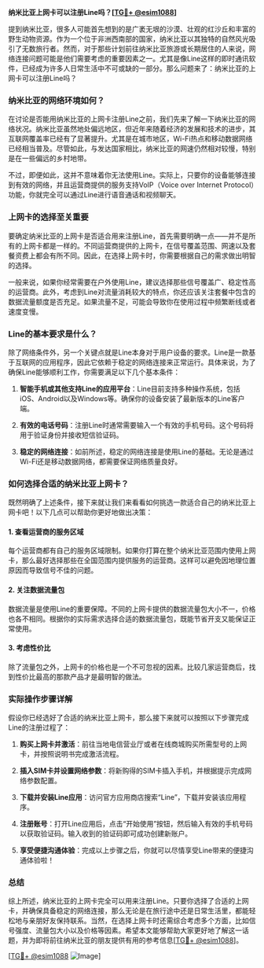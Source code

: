 **纳米比亚上网卡可以注册Line吗？[[TG💪+ @esim1088](https://t.me/s/esim1088)]**

提到纳米比亚，很多人可能首先想到的是广袤无垠的沙漠、壮观的红沙丘和丰富的野生动物资源。作为一个位于非洲西南部的国家，纳米比亚以其独特的自然风光吸引了无数旅行者。然而，对于那些计划前往纳米比亚旅游或长期居住的人来说，网络连接问题可能是他们需要考虑的重要因素之一。尤其是像Line这样的即时通讯软件，已经成为许多人日常生活中不可或缺的一部分。那么问题来了：纳米比亚的上网卡可以注册Line吗？

### 纳米比亚的网络环境如何？

在讨论是否能用纳米比亚的上网卡注册Line之前，我们先来了解一下纳米比亚的网络状况。纳米比亚虽然地处偏远地区，但近年来随着经济的发展和技术的进步，其互联网覆盖率已经有了显著提升。尤其是在城市地区，Wi-Fi热点和移动数据网络已经相当普及。尽管如此，与发达国家相比，纳米比亚的网速仍然相对较慢，特别是在一些偏远的乡村地带。

不过，即便如此，这并不意味着你无法使用Line。实际上，只要你的设备能够连接到有效的网络，并且运营商提供的服务支持VoIP（Voice over Internet Protocol）功能，你就完全可以通过Line进行语音通话和视频聊天。

### 上网卡的选择至关重要

要确定纳米比亚的上网卡是否适合用来注册Line，首先需要明确一点——并不是所有的上网卡都是一样的。不同运营商提供的上网卡，在信号覆盖范围、网速以及套餐资费上都会有所不同。因此，在选择上网卡时，你需要根据自己的需求做出明智的选择。

一般来说，如果你经常需要在户外使用Line，建议选择那些信号覆盖广、稳定性高的运营商。此外，考虑到Line对流量消耗较大的特点，你还应该关注套餐中包含的数据流量额度是否充足。如果流量不足，可能会导致你在使用过程中频繁断线或者速度变慢。

### Line的基本要求是什么？

除了网络条件外，另一个关键点就是Line本身对于用户设备的要求。Line是一款基于互联网的应用程序，因此它依赖于稳定的网络连接来正常运行。具体来说，为了确保Line能够顺利工作，你需要满足以下几个基本条件：

1. **智能手机或其他支持Line的应用平台**：Line目前支持多种操作系统，包括iOS、Android以及Windows等。确保你的设备安装了最新版本的Line客户端。
   
2. **有效的电话号码**：注册Line时通常需要输入一个有效的手机号码。这个号码将用于验证身份并接收短信验证码。

3. **稳定的网络连接**：如前所述，稳定的网络连接是使用Line的基础。无论是通过Wi-Fi还是移动数据网络，都需要保证网络质量良好。

### 如何选择合适的纳米比亚上网卡？

既然明确了上述条件，接下来就让我们来看看如何挑选一款适合自己的纳米比亚上网卡吧！以下几点可以帮助你更好地做出决策：

#### 1. 查看运营商的服务区域
每个运营商都有自己的服务区域限制。如果你打算在整个纳米比亚范围内使用上网卡，那么最好选择那些在全国范围内提供服务的运营商。这样可以避免因地理位置原因而导致信号不佳的问题。

#### 2. 关注数据流量包
数据流量是使用Line的重要保障。不同的上网卡提供的数据流量包大小不一，价格也各不相同。根据你的实际需求选择合适的数据流量包，既能节省开支又能保证正常使用。

#### 3. 考虑性价比
除了流量包之外，上网卡的价格也是一个不可忽视的因素。比较几家运营商后，找到性价比最高的那款产品才是最明智的做法。

### 实际操作步骤详解

假设你已经选好了合适的纳米比亚上网卡，那么接下来就可以按照以下步骤完成Line的注册过程了：

1. **购买上网卡并激活**：前往当地电信营业厅或者在线商城购买所需型号的上网卡，并按照说明书完成激活流程。
   
2. **插入SIM卡并设置网络参数**：将新购得的SIM卡插入手机，并根据提示完成网络参数配置。
   
3. **下载并安装Line应用**：访问官方应用商店搜索“Line”，下载并安装该应用程序。
   
4. **注册账号**：打开Line应用后，点击“开始使用”按钮，然后输入有效的手机号码以获取验证码。输入收到的验证码即可成功创建新账户。

5. **享受便捷沟通体验**：完成以上步骤之后，你就可以尽情享受Line带来的便捷沟通体验啦！

### 总结

综上所述，纳米比亚的上网卡完全可以用来注册Line。只要你选择了合适的上网卡，并确保具备稳定的网络连接，那么无论是在旅行途中还是日常生活里，都能轻松地与亲朋好友保持联系。当然，在选择上网卡时还需综合考虑多个方面，比如信号强度、流量包大小以及价格等因素。希望本文能够帮助大家更好地了解这一话题，并为即将前往纳米比亚的朋友提供有用的参考信息[[TG💪+ @esim1088](https://t.me/s/esim1088)]。

[[TG💪+ @esim1088](https://t.me/s/esim1088) ![Image](https://i.postimg.cc/4NQfJmqS/Snipaste-2025-05-13-00-14-12.png)]
